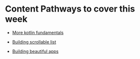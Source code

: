 # Content Pathways to cover this week

- [More kotlin fundamentals](https://developer.android.com/courses/pathways/android-basics-compose-unit-3-pathway-1)

- [Building scrollable list](https://developer.android.com/courses/pathways/android-basics-compose-unit-3-pathway-2)

- [Building beautiful apps](https://developer.android.com/courses/pathways/android-basics-compose-unit-3-pathway-3)
